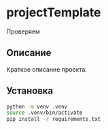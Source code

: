 # projectTemplate
Проверяем 
## Описание
Краткое описание проекта.

## Установка
```bash
python -m venv .venv
source .venv/bin/activate
pip install -r requirements.txt
